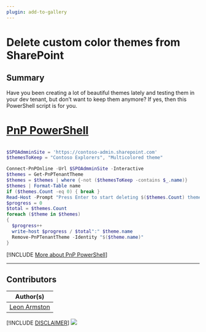 ```yaml
---
plugin: add-to-gallery
---
```


# Delete custom color themes from SharePoint

## Summary

Have you been creating a lot of beautiful themes lately and testing them in your dev tenant, but don’t want to keep them anymore? If yes, then this PowerShell script is for you.
 
 
# [PnP PowerShell](#tab/pnpps)

```powershell

$SPOAdmminSite = 'https://contoso-admin.sharepoint.com'
$themesToKeep = "Contoso Explorers", "Multicolored theme"

Connect-PnPOnline -Url $SPOAdmminSite -Interactive
$themes = Get-PnPTenantTheme
$themes = $themes | where {-not ($themesToKeep -contains $_.name)}
$themes | Format-Table name
if ($themes.Count -eq 0) { break }
Read-Host -Prompt "Press Enter to start deleting $($themes.Count) themes (CTRL + C to exit)"
$progress = 0
$total = $themes.Count
foreach ($theme in $themes)
{
  $progress++
  write-host $progress / $total":" $theme.name
  Remove-PnPTenantTheme -Identity "$($theme.name)"
}

```
[!INCLUDE [More about PnP PowerShell](../../docfx/includes/MORE-PNPPS.md)]
***

## Contributors

| Author(s) |
|-----------|
| [Leon Armston](https://github.com/LeonArmston)|


[!INCLUDE [DISCLAIMER](../../docfx/includes/DISCLAIMER.md)]
<img src="https://m365-visitor-stats.azurewebsites.net/script-samples/scripts/spo-remove-custom-themes" aria-hidden="true" />
